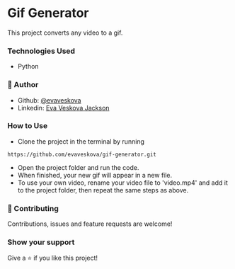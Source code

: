 # Gif Generator
This project converts any video to a gif.

### Technologies Used
* Python

### 👤 Author

* Github: [@evaveskova](https://github.com/evaveskova)
* Linkedin: [Eva Veskova Jackson](https://www.linkedin.com/in/evaveskova/)

### How to Use
* Clone the project in the terminal by running
```
https://github.com/evaveskova/gif-generator.git
```
* Open the project folder and run the code.
* When finished, your new gif will appear in a new file.
* To use your own video, rename your video file to 'video.mp4' and add it to the project folder, then repeat the same steps as above.

### 🤝 Contributing

Contributions, issues and feature requests are welcome!

### Show your support

Give a ⭐️ if you like this project!
